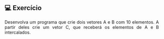 ## 💻 Exercício
<div style="text-align: justify;">
Desenvolva um programa que crie dois vetores A e B com 10 elementos. A partir deles crie um vetor C, que receberá os elementos de A e B intercalados.
</div>
